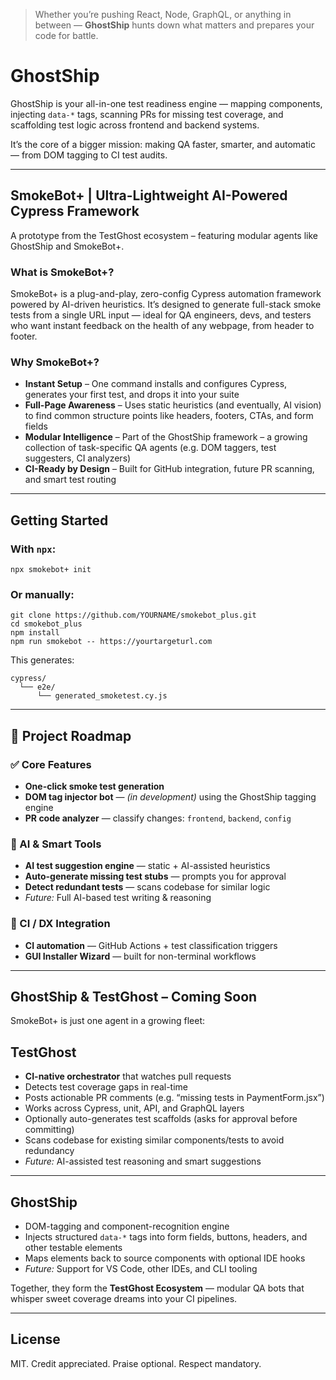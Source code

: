 > Whether you’re pushing React, Node, GraphQL, or anything in between — **GhostShip** hunts down what matters and prepares your code for battle.

# GhostShip

GhostShip is your all-in-one test readiness engine — mapping components, injecting `data-*` tags, scanning PRs for missing test coverage, and scaffolding test logic across frontend and backend systems.

It’s the core of a bigger mission: making QA faster, smarter, and automatic — from DOM tagging to CI test audits.

---

## SmokeBot+ | Ultra-Lightweight AI-Powered Cypress Framework

A prototype from the TestGhost ecosystem – featuring modular agents like GhostShip and SmokeBot+.

### What is SmokeBot+?

SmokeBot+ is a plug-and-play, zero-config Cypress automation framework powered by AI-driven heuristics. It’s designed to generate full-stack smoke tests from a single URL input — ideal for QA engineers, devs, and testers who want instant feedback on the health of any webpage, from header to footer.

### Why SmokeBot+?

- **Instant Setup** – One command installs and configures Cypress, generates your first test, and drops it into your suite  
- **Full-Page Awareness** – Uses static heuristics (and eventually, AI vision) to find common structure points like headers, footers, CTAs, and form fields  
- **Modular Intelligence** – Part of the GhostShip framework – a growing collection of task-specific QA agents (e.g. DOM taggers, test suggesters, CI analyzers)  
- **CI-Ready by Design** – Built for GitHub integration, future PR scanning, and smart test routing  

---

## Getting Started

### With `npx`:

```
npx smokebot+ init
```

### Or manually:

```
git clone https://github.com/YOURNAME/smokebot_plus.git
cd smokebot_plus
npm install
npm run smokebot -- https://yourtargeturl.com
```

This generates:

```
cypress/
  └── e2e/
      └── generated_smoketest.cy.js
```

---

## 🚧 Project Roadmap

### ✅ Core Features
- **One-click smoke test generation**  
- **DOM tag injector bot** — *(in development)* using the GhostShip tagging engine  
- **PR code analyzer** — classify changes: `frontend`, `backend`, `config`

### 🧠 AI & Smart Tools
- **AI test suggestion engine** — static + AI-assisted heuristics  
- **Auto-generate missing test stubs** — prompts you for approval  
- **Detect redundant tests** — scans codebase for similar logic  
- *Future:* Full AI-based test writing & reasoning

### 🔁 CI / DX Integration
- **CI automation** — GitHub Actions + test classification triggers  
- **GUI Installer Wizard** — built for non-terminal workflows  

---

## GhostShip & TestGhost – Coming Soon

SmokeBot+ is just one agent in a growing fleet:

## TestGhost

- **CI-native orchestrator** that watches pull requests  
- Detects test coverage gaps in real-time  
- Posts actionable PR comments (e.g. “missing tests in PaymentForm.jsx”)  
- Works across Cypress, unit, API, and GraphQL layers  
- Optionally auto-generates test scaffolds (asks for approval before committing)  
- Scans codebase for existing similar components/tests to avoid redundancy  
- *Future:* AI-assisted test reasoning and smart suggestions  

---

## GhostShip

- DOM-tagging and component-recognition engine  
- Injects structured `data-*` tags into form fields, buttons, headers, and other testable elements  
- Maps elements back to source components with optional IDE hooks  
- *Future:* Support for VS Code, other IDEs, and CLI tooling  

Together, they form the **TestGhost Ecosystem** — modular QA bots that whisper sweet coverage dreams into your CI pipelines.

---

## License

MIT. Credit appreciated. Praise optional. Respect mandatory.
